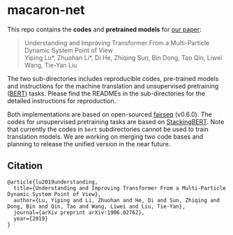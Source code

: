 # macaron-net

This repo contains the **codes** and **pretrained models** for [our paper](https://arxiv.org/pdf/1906.02762):

> Understanding and Improving Transformer From a Multi-Particle Dynamic System Point of View  
> Yiping Lu*, Zhuohan Li*, Di He, Zhiqing Sun, Bin Dong, Tao Qin, Liwei Wang, Tie-Yan Liu

The two sub-directories includes reproducible codes, pre-trained models and instructions for the machine translation and unsupervised pretraining ([BERT](https://github.com/google-research/bert)) tasks. Please find the READMEs in the sub-directories for the detailed instructions for reproduction.

Both implementations are based on open-sourced [fairseq](https://github.com/pytorch/fairseq) (v0.6.0). The codes for unsupervised pretraining tasks are based on [StackingBERT](https://github.com/gonglinyuan/StackingBERT). Note that currently the codes in `bert` subdirectories cannot be used to train translation models. We are working on merging two code bases and planning to release the unified version in the near future.

## Citation
~~~
@article{lu2019understanding,
  title={Understanding and Improving Transformer From a Multi-Particle Dynamic System Point of View},
  author={Lu, Yiping and Li, Zhuohan and He, Di and Sun, Zhiqing and Dong, Bin and Qin, Tao and Wang, Liwei and Liu, Tie-Yan},
  journal={arXiv preprint arXiv:1906.02762},
  year={2019}
}
~~~

